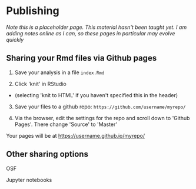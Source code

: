 # Publishing 

<div class="info">
<p><em>Note this is a placeholder page. This material hasn't been taught yet. I am adding notes online as I can, so these pages in particular may evolve quickly</em></p>
</div>


## Sharing your Rmd files via Github pages

1. Save your analysis in a file ``index.Rmd``

2. Click 'knit' in RStudio
* (selecting 'knit to HTML' if you haven't specified this in the header)

3. Save your files to a github repo: ``https://github.com/username/myrepo/``

4. Via the browser, edit the settings for the repo and scroll down to 'Github Pages'. There change 'Source' to 'Master'

Your pages will be at https://username.github.io/myrepo/

## Other sharing options

OSF

Jupyter notebooks



